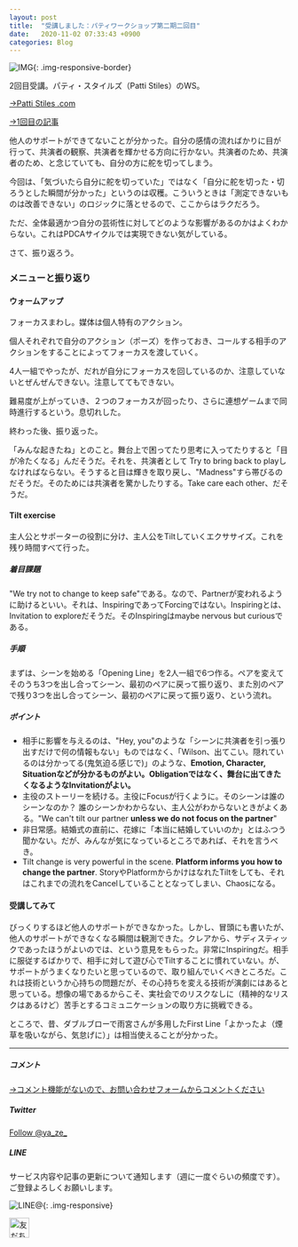 ```yaml
---
layout: post
title:  "受講しました：パティワークショップ第二期二回目"
date:   2020-11-02 07:33:43 +0900
categories: Blog
---
```


![IMG]({{site.baseurl}}/img/20201102_01.jpg){: .img-responsive-border} 



2回目受講。パティ・スタイルズ（Patti Stiles）のWS。

[→Patti Stiles .com](https://www.pattistiles.com/)

[→1回目の記事]({{site.baseurl}}/blog/2020/10/26/PattiWS2-1/)

他人のサポートができてないことが分かった。自分の感情の流ればかりに目が行って、共演者の観察、共演者を輝かせる方向に行かない。共演者のため、共演者のため、と念じていても、自分の方に舵を切ってしまう。

今回は、「気づいたら自分に舵を切っていた」ではなく「自分に舵を切った・切ろうとした瞬間が分かった」というのは収穫。こういうときは「測定できないものは改善できない」のロジックに落とせるので、ここからはラクだろう。

ただ、全体最適かつ自分の芸術性に対してどのような影響があるのかはよくわからない。これはPDCAサイクルでは実現できない気がしている。

さて、振り返ろう。

### メニューと振り返り

#### ウォームアップ

フォーカスまわし。媒体は個人特有のアクション。

個人それぞれで自分のアクション（ポーズ）を作っておき、コールする相手のアクションをすることによってフォーカスを渡していく。

4人一組でやったが、だれが自分にフォーカスを回しているのか、注意していないとぜんぜんできない。注意しててもできない。

難易度が上がっていき、２つのフォーカスが回ったり、さらに連想ゲームまで同時進行するという。息切れした。



終わった後、振り返った。

「みんな起きたね」とのこと。舞台上で困ってたり思考に入ってたりすると「目が冷たくなる」んだそうだ。それを、共演者として Try to bring back to playしなければならない。そうすると目は輝きを取り戻し、"Madness"すら帯びるのだそうだ。そのためには共演者を驚かしたりする。Take care each other、だそうだ。

#### Tilt exercise

主人公とサポーターの役割に分け、主人公をTiltしていくエクササイズ。これを残り時間すべて行った。



##### 着目課題

"We try not to change to keep safe"である。なので、Partnerが変われるように助けるといい。それは、InspiringであってForcingではない。Inspiringとは、Invitation to exploreだそうだ。そのInspiringはmaybe nervous but curiousである。

##### 手順

まずは、シーンを始める「Opening Line」を2人一組で6つ作る。ペアを変えてそのうち3つを出し合ってシーン、最初のペアに戻って振り返り、また別のペアで残り3つを出し合ってシーン、最初のペアに戻って振り返り、という流れ。

##### ポイント

- 相手に影響を与えるのは、"Hey, you"のような「シーンに共演者を引っ張り出すだけで何の情報もない」ものではなく、「Wilson、出てこい。隠れているのは分かってる(鬼気迫る感じで)」のような、**Emotion, Character, Situationなどが分かるものがよい。Obligationではなく、舞台に出てきたくなるようなInvitationがよい。**
- 主役のストーリーを続ける。主役にFocusが行くように。そのシーンは誰のシーンなのか？ 誰のシーンかわからない、主人公がわからないときがよくある。"We can't tilt our partner **unless we do not focus on the partner**"
- 非日常感。結婚式の直前に、花嫁に「本当に結婚していいのか」とはふつう聞かない。だが、みんなが気になっているところであれば、それを言うべき。
- Tilt change is very powerful in the scene. **Platform informs you how to change the partner**. StoryやPlatformからかけはなれたTiltをしても、それはこれまでの流れをCancelしていることとなってしまい、Chaosになる。




#### 受講してみて
びっくりするほど他人のサポートができなかった。しかし、冒頭にも書いたが、他人のサポートができなくなる瞬間は観測できた。クレアから、サディスティックであったほうがよいのでは、という意見をもらった。非常にInspiringだ。相手に服従するばかりで、相手に対して遊び心でTiltすることに慣れていない。が、サポートがうまくなりたいと思っているので、取り組んでいくべきところだ。これは技術というか心持ちの問題だが、その心持ちを変える技術が演劇にはあると思っている。想像の場であるからこそ、実社会でのリスクなしに（精神的なリスクはあるけど）苦手とするコミュニケーションの取り方に挑戦できる。

ところで、昔、ダブルブローで雨宮さんが多用したFirst Line「よかったよ（煙草を吸いながら、気怠げに）」は相当使えることが分かった。



---
##### コメント
[→コメント機能がないので、お問い合わせフォームからコメントください]({{site.baseurl}}/docs/contact/)

##### Twitter

<a href="https://twitter.com/ya_ze_?ref_src=twsrc%5Etfw" class="twitter-follow-button" data-show-count="false">Follow @ya_ze_</a><script async src="https://platform.twitter.com/widgets.js" charset="utf-8"></script>


##### LINE

サービス内容や記事の更新について通知します（週に一度ぐらいの頻度です）。
ご登録よろしくお願いします。

![LINE@]({{site.baseurl}}/img/lineat.png){: .img-responsive}

<a href="https://line.me/R/ti/p/%40tqt3140x"><img height="36" border="0" alt="友だち追加" src="https://scdn.line-apps.com/n/line_add_friends/btn/ja.png"></a>
